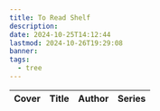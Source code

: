 ```yaml
---
title: To Read Shelf
description: 
date: 2024-10-25T14:12:44
lastmod: 2024-10-26T19:29:08
banner: 
tags:
  - tree
---
```

| Cover | Title | Author | Series |  
| ----- | ----- | ------ | ------ |  
  
